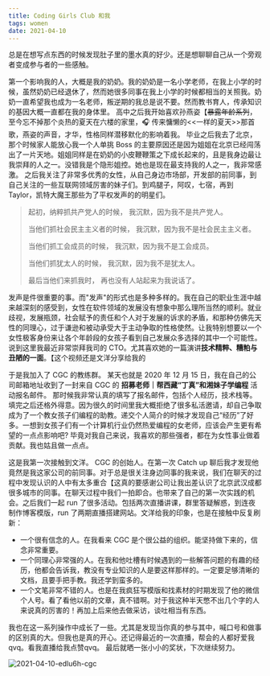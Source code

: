 ```yaml
---
title: Coding Girls Club 和我
tags: women
date: 2021-04-10
---
```


总是在想写点东西的时候发现肚子里的墨水真的好少。还是想聊聊自己从一个旁观者变成参与者的一些感触。

第一个影响我的人，大概是我的奶奶。我的奶奶是一名小学老师，在我上小学的时候，虽然奶奶已经退休了，然而她很多同事在我上小学的时候都相当的关照我。奶奶一直希望我也成为一名老师，叛逆期的我总是说不要。然而教书育人，传承知识的基因大概一直都在我的身体里。
高中之后我开始喜欢孙燕姿【~~暴露年龄系列~~，至今忘不掉那个炎热的夏天在六楼的家里，🎧 传来慵懒的<<一样的夏天>>那首歌，燕姿的声音，才华，性格同样潜移默化的影响着我。
毕业之后我去了北京，那个时候家人能放心我一个人单挑 Boss 的主要原因还是因为姐姐在北京已经闯荡出了一片天地。姐姐同样是在奶奶的小皮鞭鞭策之下成长起来的，且是我身边最让我崇拜的人之一。没错我是个隐形姐控。她也是现在最支持我的人之一，我非常感激。
之后我关注了非常多优秀的女性，从自己身边市场部，开发部的前同事，到自己关注的一些互联网领域厉害的妹子们。到鸡腿子，阿叹，七宿，再到 Taylor，凯特大魔王那些为了平权发声的的明星们。

> 起初，纳粹抓共产党人的时候，
> 我沉默，因为我不是共产党人。
>
> 当他们抓社会民主主义者的时候，
> 我沉默，因为我不是社会民主主义者。
>
> 当他们抓工会成员的时候，
> 我沉默，因为我不是工会成员。
>
> 当他们抓犹太人的时候，
> 我沉默，因为我不是犹太人。
>
> 最后当他们来抓我时，
> 再也没有人站起来为我说话了。

发声是件很重要的事。而"发声"的形式也是多种多样的。我在自己的职业生涯中越来越深刻的感受到，女性在软件领域的发展没有想象中那么理所当然的顺利。就业歧视，发展瓶颈，社会赋予的责任和个人对于发展的诉求的矛盾，和那种仿佛先天性的同理心，过于谦逊和被动承受大于主动争取的性格使然。让我特别想要以一个女性极客身份来让各个年龄段的女孩子看到自己发展众多选择的其中一个可能性。说到这里我最近非常崇拜我司的 CTO。尤其喜欢她的一篇演讲**技术精粹、糟粕与丑陋的一面**。【这个视频还是文洋分享给我的

于是我加入了 CGC 的教练群。 某天也就是 2020 年 12 月 15 日，我在自己的公司邮箱地址收到了一封来自 CGC 的 **招募老师｜帮西藏“丁真”和湘妹子学编程** 活动报名邮件。
那时候我非常认真的填写了报名邮件，包括个人经历，技术栈等。填完之后还格外得意。因为很久的时间里我大概拒绝了很多私活邀请，却自己争取成为了一个教女孩子们编程的助教。递交个人简介的时候才发现自己“经历”了好多。一想到女孩子们有一个计算机行业仍然热爱编程的女老师，应该会产生更有希望的一点点影响吧?
毕竟对我自己来说，我喜欢的那些强者，都在为女性事业做着贡献。我也姑且做一点点。

这是我第一次接触到文洋。 CGC 的创始人。在第一次 Catch up 聊后我才发现他竟然是我这家公司的前同事。对于总是很关注身边同事的我来说，我们在聊天的过程中发现认识的人中有太多重合【这真的要感谢公司让我出差认识了北京武汉成都很多城市的同事。在聊天过程中我们一拍即合。也带来了自己的第一次实践的机会。之后我们一起 run 了很多活动。包括两次直播讲课，群里答疑解惑，到连夜制作博客模版，run 了两期直播搭建网站。文洋给我的印象，也是在接触中反复刷新：
* 一个很有信念的人。在我看来 CGC 是个很公益的组织。能坚持做下来的，信念非常重要。
* 一个同理心非常强的人。在我和他吐槽有时候遇到的一些解答问题的有趣的经历，他都会告诉我，教没有专业知识的人是要这样那样的。一定要足够清晰的文档，且要手把手教。我还学到蛮多的。
* 一个文笔非常不错的人。也是在我疯狂写模版和找素材的时期发现了他的微信个人号。看了看他以前的文章，真不错啊。对于我这种半天憋不出几个字的人来说真的厉害的！再加上后来他去做采访，谈吐相当有东西。

我也在这一系列操作中成长了一些。尤其是发现当你真的参与其中，喊口号和做事的区别真的大。但我也是真的开心。还记得最近的一次直播，帮会的人都好爱我qvq。看我直播给我点赞qvq。
最后就晒一张小小的奖状，下次继续努力。

![2021-04-10-edlu6h-cgc](https://cdn.jsdelivr.net/gh/sddtc/upic-cloud@main/images/2021/2021-04-10-edlu6h-cgc.jpg)







